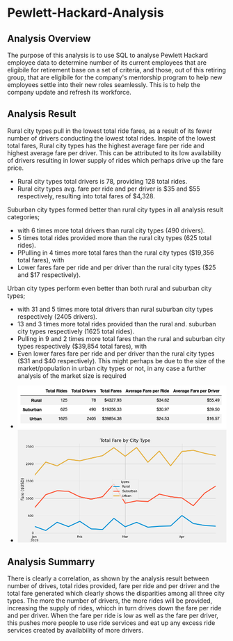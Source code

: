 # Pewlett-Hackard-Analysis

## Analysis Overview
The purpose of this analysis is to use SQL to analyse Pewlett Hackard employee data to determine number of its current employees that are eligibile for retirement base on a set of criteria, and those, out of this retiring group, that are eligibile for the company's mentorship program to help new employees settle into their new roles seamlessly. This is to help the company update and refresh its workforce.

## Analysis Result
Rural city types pull in the lowest total ride fares, as a result of its fewer number of drivers conducting the lowest total rides. Inspite of the lowest total fares, Rural city types has the highest average fare per ride and highest average fare per driver. This can be attributed to its low availability of drivers resulting in lower supply of rides which perhaps drive up the fare price.
  * Rural city types total drivers is 78, providing 128 total rides. 
  * Rural city types avg. fare per ride and per driver is $35 and $55 respectively, resulting into total fares of $4,328.

Suburban city types formed better than rural city types in all analysis result categories;
  * with 6 times more total drivers than rural city types (490 drivers).
  * 5 times total rides provided more than the rural city types  (625 total rides).
  * PPulling in 4 times more total fares than the rural city types ($19,356 total fares), with
  * Lower fares fare per ride and per driver than the rural city types ($25 and $17 respectively).

Urban city types perform even better than both rural and suburban city types;
  * with 31 and 5 times more total drivers than rural suburban city types respectively (2405 drivers).
  * 13 and 3 times more total rides provided than the rural and. suburban city types respectively (1625 total rides).
  * Pulling in 9 and 2 times more total fares than the rural and suburban city types respectively ($39,854 total fares), with
  * Even lower fares fare per ride and per driver than the rural city types ($31 and $40 respectively).
This might perhaps be due to the size of the market/population in urban city types or not, in any case a further analysis of the market size is required

- ![PyBer_Data_Summary](https://github.com/Omodayo/PyBer_Analysis/blob/main/analysis/PyBer_data_Summary.png)
- ![PyBer_Fare_Summary](https://github.com/Omodayo/PyBer_Analysis/blob/main/analysis/PyBer_Fare_summary.png)

## Analysis Summarry
There is clearly a correlation, as shown by the analysis result between number of drives, total rides provided, fare per ride and per driver and the total fare generated which clearly shows the disparities among all three city types.
The more the number of drivers, the more rides will be provided, increasing the supply of rides, whicch in turn drives down the fare per ride and per driver. When the fare per ride is low as well as the fare per driver, this pushes more people to use ride services and eat up any excess ride services created by availability of more drivers. 

